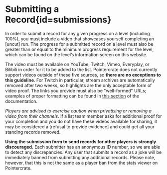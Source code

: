 <div class='panel fade js-scroll-anim' data-anim='fade'>

# Submitting a Record{id=submissions}

In order to submit a record for any given progress on a level (including 100%), you must include a video that showcases yourself completing an [uncut] run. The progress for a submitted record on a level must also be greater than or equal to the minimum progress requirement for the level, which can be found on the level’s information screen on this website.

The video must be available on YouTube, Twitch, Vimeo, Everyplay, or Bilibili in order for it to be added to the list. Pointercrate does not currently support videos outside of these five sources, so **there are no exceptions to this guideline**. For Twitch in particular, stream archives are automatically removed after two weeks, so highlights are the only acceptable form of video proof. The links you provide must also be "well-formed" URLs; examples of proper formatting can be found in [this section](/documentation/index/#video) of the documentation. 

*Players are advised to exercise caution when privatising or removing a video from their channels*. If a list team member asks for additional proof for your completion and you do not have these videos available for sharing, it may be considered a [refusal to provide evidence] and could get all your standing records removed.

**Using the submission form to send records for other players is strongly discouraged.** Each submitter has an anonymous ID number, so we are able to detect any discrepancies. Any user that submits a record as a joke will be immediately banned from submitting any additional records. Please note, however, that this is not the same as a player ban from the stats viewer on Pointercrate.


</div>
